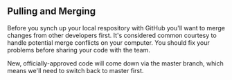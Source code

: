 ## Pulling and Merging

Before you synch up your local respository with GitHub you'll want to merge changes from other developers first. It's considered common courtesy to handle potential merge conflicts on your computer.  You should fix your problems before sharing your code with the team.  

New, officially-approved code will come down via the master branch, which means we'll need to switch back to master first.

